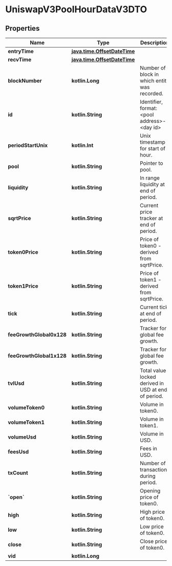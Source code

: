 
# UniswapV3PoolHourDataV3DTO

## Properties
Name | Type | Description | Notes
------------ | ------------- | ------------- | -------------
**entryTime** | [**java.time.OffsetDateTime**](java.time.OffsetDateTime.md) |  |  [optional]
**recvTime** | [**java.time.OffsetDateTime**](java.time.OffsetDateTime.md) |  |  [optional]
**blockNumber** | **kotlin.Long** | Number of block in which entity was recorded. |  [optional]
**id** | **kotlin.String** | Identifier, format: &lt;pool address&gt;-&lt;day id&gt; |  [optional]
**periodStartUnix** | **kotlin.Int** | Unix timestamp for start of hour. |  [optional]
**pool** | **kotlin.String** | Pointer to pool. |  [optional]
**liquidity** | **kotlin.String** | In range liquidity at end of period. |  [optional]
**sqrtPrice** | **kotlin.String** | Current price tracker at end of period. |  [optional]
**token0Price** | **kotlin.String** | Price of token0 - derived from sqrtPrice. |  [optional]
**token1Price** | **kotlin.String** | Price of token1 - derived from sqrtPrice. |  [optional]
**tick** | **kotlin.String** | Current tick at end of period. |  [optional]
**feeGrowthGlobal0x128** | **kotlin.String** | Tracker for global fee growth. |  [optional]
**feeGrowthGlobal1x128** | **kotlin.String** | Tracker for global fee growth. |  [optional]
**tvlUsd** | **kotlin.String** | Total value locked derived in USD at end of period. |  [optional]
**volumeToken0** | **kotlin.String** | Volume in token0. |  [optional]
**volumeToken1** | **kotlin.String** | Volume in token1. |  [optional]
**volumeUsd** | **kotlin.String** | Volume in USD. |  [optional]
**feesUsd** | **kotlin.String** | Fees in USD. |  [optional]
**txCount** | **kotlin.String** | Number of transactions during period. |  [optional]
**&#x60;open&#x60;** | **kotlin.String** | Opening price of token0. |  [optional]
**high** | **kotlin.String** | High price of token0. |  [optional]
**low** | **kotlin.String** | Low price of token0. |  [optional]
**close** | **kotlin.String** | Close price of token0. |  [optional]
**vid** | **kotlin.Long** |  |  [optional]



